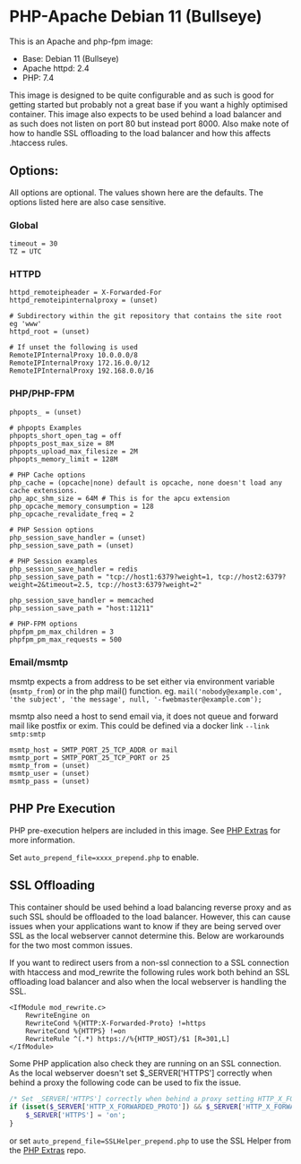 # PHP-Apache Debian 11 (Bullseye)

This is an Apache and php-fpm image:

- Base: Debian 11 (Bullseye)
- Apache httpd: 2.4
- PHP: 7.4

This image is designed to be quite configurable and as such is good for getting
started but probably not a great base if you want a highly optimised container.
This image also expects to be used behind a load balancer and as such does not
listen on port 80 but instead port 8000. Also make note of how to handle SSL
offloading to the load balancer and how this affects .htaccess rules.

## Options:

All options are optional.
The values shown here are the defaults. The options listed here are also case sensitive.

### Global

```
timeout = 30
TZ = UTC
```

### HTTPD

```
httpd_remoteipheader = X-Forwarded-For  
httpd_remoteipinternalproxy = (unset)

# Subdirectory within the git repository that contains the site root eg 'www'
httpd_root = (unset)  

# If unset the following is used
RemoteIPInternalProxy 10.0.0.0/8
RemoteIPInternalProxy 172.16.0.0/12
RemoteIPInternalProxy 192.168.0.0/16
```

### PHP/PHP-FPM

```
phpopts_ = (unset)

# phpopts Examples
phpopts_short_open_tag = off
phpopts_post_max_size = 8M
phpopts_upload_max_filesize = 2M
phpopts_memory_limit = 128M

# PHP Cache options
php_cache = (opcache|none) default is opcache, none doesn't load any cache extensions.
php_apc_shm_size = 64M # This is for the apcu extension
php_opcache_memory_consumption = 128
php_opcache_revalidate_freq = 2

# PHP Session options
php_session_save_handler = (unset)
php_session_save_path = (unset)

# PHP Session examples
php_session_save_handler = redis
php_session_save_path = "tcp://host1:6379?weight=1, tcp://host2:6379?weight=2&timeout=2.5, tcp://host3:6379?weight=2"

php_session_save_handler = memcached
php_session_save_path = "host:11211"

# PHP-FPM options
phpfpm_pm_max_children = 3
phpfpm_pm_max_requests = 500
```

### Email/msmtp

msmtp expects a from address to be set either via environment variable (`msmtp_from`) or
in the php mail() function. eg. `mail('nobody@example.com', 'the subject',
'the message', null, '-fwebmaster@example.com');`

msmtp also need a host to send email via, it does not queue and forward mail
like postfix or exim. This could be defined via a docker link `--link
smtp:smtp`

```
msmtp_host = SMTP_PORT_25_TCP_ADDR or mail
msmtp_port = SMTP_PORT_25_TCP_PORT or 25
msmtp_from = (unset)
msmtp_user = (unset)
msmtp_pass = (unset)
```

## PHP Pre Execution

PHP pre-execution helpers are included in this image. See
[PHP Extras](https://github.com/panubo/php-extras) for more information.

Set `auto_prepend_file=xxxx_prepend.php` to enable.

## SSL Offloading

This container should be used behind a load balancing reverse proxy and as such
SSL should be offloaded to the load balancer. However, this can cause issues
when your applications want to know if they are being served over SSL as the
local webserver cannot determine this. Below are workarounds for the two most common
issues.

If you want to redirect users from a non-ssl connection to a SSL connection with
htaccess and mod_rewrite the following rules work both behind an SSL offloading
load balancer and also when the local webserver is handling the SSL.

```
<IfModule mod_rewrite.c>
	RewriteEngine on
	RewriteCond %{HTTP:X-Forwarded-Proto} !=https
	RewriteCond %{HTTPS} !=on
	RewriteRule ^(.*) https://%{HTTP_HOST}/$1 [R=301,L]
</IfModule>
```

Some PHP application also check they are running on an SSL connection. As the
local webserver doesn't set $_SERVER['HTTPS'] correctly when behind a proxy the
following code can be used to fix the issue.

```php
/* Set _SERVER['HTTPS'] correctly when behind a proxy setting HTTP_X_FORWARDED_PROTO */
if (isset($_SERVER['HTTP_X_FORWARDED_PROTO']) && $_SERVER['HTTP_X_FORWARDED_PROTO'] == 'https') {
    $_SERVER['HTTPS'] = 'on';
}
```

or set `auto_prepend_file=SSLHelper_prepend.php` to use the SSL Helper from the [PHP Extras](https://github.com/panubo/php-extras) repo.
